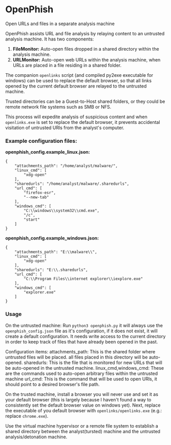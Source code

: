 # OpenPhish
Open URLs and files in a separate analysis machine

OpenPhish assists URL and file analysis by relaying content to an untrusted analysis machine. 
It has two components:

 1. **FileMonitor:** Auto-open files dropped in a shared directory within the analysis machine.
 2. **URLMonitor:** Auto-open web URLs within the analysis machine, when URLs are placed in a file residing in a shared folder.

The companion `openlinks` script (and compiled py2exe executable for windows) can be used to replace the default browser, so that all links opened by the current default browser are relayed to the untrusted machine. 

Trusted directories can be a Guest-to-Host shared folders, or they could be remote network file systems such as SMB or NFS. 

This process will expedite analysis of suspicious content and when `openlinks.exe` is set to replace the default browser, it prevents accidental visitation of untrusted URls from the analyst's computer. 

### Example configuration files:

**openphish_config.example_linux.json:**

```
{
    "attachments_path": "/home/analyst/malware/",
    "linux_cmd": [
        "xdg-open"
    ],
    "sharedurls": "/home/analyst/malware/.sharedurls",
    "url_cmd": [
        "firefox-esr",
        "--new-tab"
    ],
    "windows_cmd": [
        "C:\\windows\\system32\\cmd.exe",
        "/c",
        "start"
    ]
}
```

**openphish_config.example_windows.json:**

```
{
    "attachments_path": "E:\\malware\\",
    "linux_cmd": [
        "xdg-open"
    ],
    "sharedurls": "E:\\.sharedurls",
    "url_cmd": [
        "C:\\Program Files\\internet explorer\\iexplore.exe"
    ],
    "windows_cmd": [
        "explorer.exe"
    ]
}
```

### Usage

On the untrusted machine:
	Run `python3 openphish.py` it will always use the `openphish_config.json` file as it's configuration, if it does not exist, it will create a default configuration. It needs write access to the current directory in order to keep track of files that have already been opened in the past. 

Configuration items:
	attachments_path: This is the shared folder where untrusted files will be placed. all files placed in this directory will be auto-opened.
	sharedurls: This is the file that is monitored for new URLs that will be auto-opened in the untrusted machine. 
	linux_cmd,windows_cmd: These are the commands used to auto-open arbitrary files within the untrusted machine
	url_cmd: This is the command that will be used to open URls, it should point to a desired browser's file path. 

On the trusted machine, install a browser you will never use and set it as your default browser (this is largely because I haven't found a way to consistently set the default browser value on windows yet). Next, replace the executable of you default browser with `openlinks/openlinks.exe` (e.g.: replace `chrome.exe`). 

Use the virtual machine hypervisor or a remote file system to establish a shared directory between the analyst(tursted) machine and the untrusted analysis/detonation machine. 



